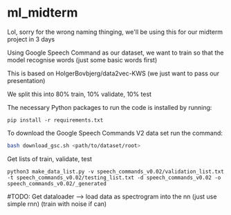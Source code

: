 # ml_midterm

Lol, sorry for the wrong naming thinging, we'll be using this for our midterm project in 3 days

Using Google Speech Command as our dataset, we want to train so that the model recognise words (just some basic words first)

This is based on HolgerBovbjerg/data2vec-KWS (we just want to pass our presentation)

We split this into 80% train, 10% validate, 10% test

The necessary Python packages to run the code is installed by running:
```shell
pip install -r requirements.txt
```

To download the Google Speech Commands V2 data set run the command:
```bash
bash download_gsc.sh <path/to/dataset/root>
```

Get lists of train, validate, test
```shell
python3 make_data_list.py -v speech_commands_v0.02/validation_list.txt -t speech_commands_v0.02/testing_list.txt -d speech_commands_v0.02 -o speech_commands_v0.02/_generated
```

#TODO:
Get dataloader --> load data as spectrogram into the nn (just use simple rnn) (train with noise if can)
